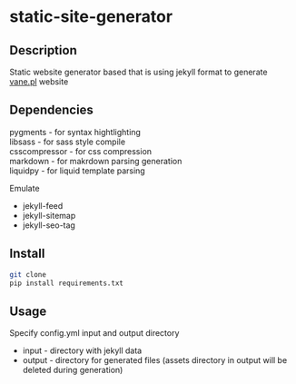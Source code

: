 static-site-generator
====


## Description

Static website generator based that is using jekyll format to generate [vane.pl](https://vane.pl) website  


## Dependencies
pygments - for syntax hightlighting  
libsass - for sass style compile  
csscompressor - for css compression  
markdown - for makrdown parsing generation  
liquidpy - for liquid template parsing  

Emulate
- jekyll-feed  
- jekyll-sitemap  
- jekyll-seo-tag  

## Install
```bash
git clone
pip install requirements.txt
```
## Usage
Specify config.yml input and output directory  
- input - directory with jekyll data
- output - directory for generated files (assets directory in output will be deleted during generation)
